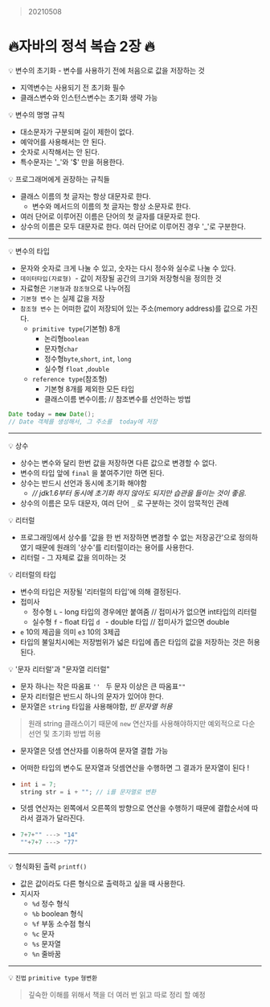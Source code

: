 > 20210508

# :fire:자바의 정석 복습 2장 :fire:

:bulb: 변수의 초기화 - 변수를 사용하기 전에 처음으로 값을 저장하는 것

* 지역변수는 사용되기 전 초기화 필수
* 클래스변수와 인스턴스변수는 초기화 생략 가능



:bulb: 변수의 명명 규칙 

* 대소문자가 구분되며 길이 제한이 없다.
* 예악어를 사용해서는 안 된다.
* 숫자로 시작해서는 안 된다.
* 특수문자는 '_'와 '$' 만을 허용한다.



:bulb: 프로그래머에게 권장하는 규칙들

* 클래스 이름의 첫 글자는 항상 대문자로 한다.
  * 변수와  메서드의 이름의 첫 글자는 항상 소문자로 한다.
* 여러 단어로 이루어진 이름은 단어의 첫 글자를 대문자로 한다.
* 상수의 이름은 모두 대문자로 한다. 여러 단어로 이루어진 경우 '_'로 구분한다.



------

:bulb: 변수의 타입

* 문자와 숫자로 크게 나눌 수 있고, 숫자는 다시 정수와 실수로 나눌 수 있다.
* `데이터타입(자료형) `- 값이 저장될 공간의 크기와 저장형식을 정의한 것
* 자료형은 `기본형`과 `참조형`으로 나누어짐 
* `기본형 변수` 는 실제 값을 저장
* `참조형 변수` 는 어떠한 값이 저장되어 있는 주소(memory address)를 값으로 가진다.
  * `primitive type`(기본형)  8개 
    * 논리형`boolean` 
    * 문자형`char` 
    * 정수형`byte`,`short`, `int`, `long` 
    * 실수형 `float` ,`double` 
  * `reference type`(참조형) 
    * 기본형 8개를 제외한 모든 타입
    * 클래스이름 변수이름; // 참조변수를 선언하는 방법

```java
Date today = new Date();
// Date 객체를 생성해서, 그 주소를  today에 저장
```

------

:bulb: 상수

* 상수는 변수와 달리 한번 값을 저장하면 다른 값으로 변경할 수 없다.
* 변수의 타입 앞에 `final` 을 붙여주기만 하면 된다.
* 상수는 반드시 선언과 동시에 초기화 해야함 
  * *// jdk1.6부터 동시에 초기화 하지 않아도 되지만 습관을 들이는 것이 좋음.*
* 상수의 이름은 모두 대문자, 여러 단어 `_` 로 구분하는 것이 암묵적인 관례



:bulb: 리터럴

* 프로그래밍에서 상수를 '값을 한 번 저장하면 변경할 수 없는 저장공간'으로 정의하였기 때문에 원래의 '상수'를 리터럴이라는 용어를 사용한다. 
* 리터럴 - 그 자체로 값을 의미하는 것



:bulb: 리터럴의 타입

* 변수의 타입은 저장될 '리터럴의 타입'에 의해 결정된다.
* 접미사 
  * 정수형 `L` - long 타입의 경우에만 붙여줌 // 접미사가 없으면 int타입의 리터럴
  * 실수형 `f`  - float 타입 `d ` - double 타입 // 접미사가 없으면 double
* `e` 10의 제곱을 의미 `e3` 10의 3제곱 
* 타입의 불일치시에는 저장범위가 넓은 타입에 좁은 타입의 값을 저장하는 것은 허용된다. 



:bulb: '문자 리터럴'과 "문자열 리터럴"

* 문자 하나는 작은 따옴표 `'' `  두 문자 이상은 큰 따옴표`""` 
* 문자 리터럴은 반드시 하나의 문자가 있어야 한다.
* 문자열은 `string` 타입을 사용해야함, *빈 문자열 허용*

> 원래 string 클래스이기 때문에 `new` 연산자를 사용해야하지만 예외적으로 다순 선언 및 초기화 방법 허용 

*  문자열은 덧셈 연산자를 이용하여 문자열 결합 가능

  * 어떠한 타입의 변수도 문자열과 덧셈연산을 수행하면 그 결과가 문자열이 된다 !

  * ```java
    int i = 7;
    string str = i + ""; // i를 문자열로 변환
    ```

  * 덧셈 연산자는 왼쪽에서 오른쪽의 방향으로 연산을 수행하기 때문에 결합순서에 따라서 결과가 달라진다.

  * ```java
    7+7+"" ---> "14"
    ""+7+7 ---> "77" 
    ```

------



:bulb: 형식화된 출력 `printf()`

* 값은 값이라도 다른 형식으로 출력하고 싶을 때 사용한다.
* 지시자 
  * `%d` 정수 형식
  * `%b` boolean 형식
  * `%f` 부동 소수점 형식
  * `%c` 문자
  * `%s` 문자열
  * `%n` 줄바꿈

------



:bulb: `진법` `primitive type`  `형변환`

> 깊숙한 이해를 위해서 책을 더 여러 번 읽고 따로 정리 할 예정



